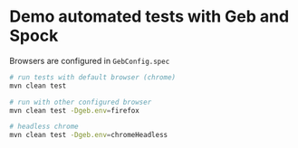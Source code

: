 # Demo automated tests with Geb and Spock

Browsers are configured in `GebConfig.spec`

```sh
# run tests with default browser (chrome)
mvn clean test

# run with other configured browser
mvn clean test -Dgeb.env=firefox

# headless chrome
mvn clean test -Dgeb.env=chromeHeadless
```